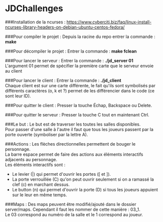# JDChallenges


###Installation de la ncurses :
https://www.cyberciti.biz/faq/linux-install-ncurses-library-headers-on-debian-ubuntu-centos-fedora/

###Pour compiler le projet :
Depuis la racine du repo entrer la commande : __make__

###Pour décompiler le projet :
Entrer la commande : __make fclean__

###Pour lancer le serveur :
Entrer la commande : __./jd_server 01__ \
L'argument 01 permet de spécifier la première carte que le serveur envoie au client

###Pour lancer le client :
Entrer la commande : __./jd_client__ \
Chaque client est sur une carte différente, le fait qu'ils sont symbolisés par différents caractères (o, k et ?) permet de les différencier dans le code (ce sont leur ID).

###Pour quitter le client :
Presser la touche Échap, Backspace ou Delete.

###Pour quitter le serveur :
Presser la touche C tout en maintenant Ctrl.

###Le but :
Le but est de traverser les toutes les salles disponibles. \
Pour passer d'une salle à l'autre il faut que tous les joueurs passent par la porte ouverte (symboliser par la lettre A). 

###Actions :
Les flèches directionnelles permettent de bouger le personnage.\
La barre espace permet de faire des actions aux éléments interactifs adjacents au personnage.\
Les éléments interactifs sont :
 - Le levier (|) qui permet d'ouvrir les portes ([ et ]).
 - La porte verrouillée (C) qu'on peut ouvrir seulement si on a ramassé la clef (c) en marchant dessus.
 - Le button (n) qui permet d'ouvrir la porte (D) si tous les joueurs appuient sur le leur en même temps.

###Maps :
Des maps peuvent être modifié/ajouté dans le dossier server/maps.
Cependant il faut les nommer de cette manière : 03_1.\
Le 03 correspond au numéro de la salle et le 1 correspond au joueur.
